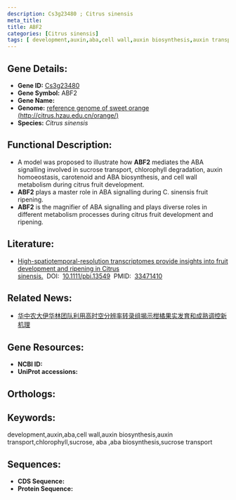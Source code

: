 ```yaml
---
description: Cs3g23480 ; Citrus sinensis
meta_title:
title: ABF2
categories: [Citrus sinensis]
tags: [ development,auxin,aba,cell wall,auxin biosynthesis,auxin transport,chlorophyll,sucrose, aba ,aba biosynthesis,sucrose transport ]
---
```


## Gene Details:
- **Gene ID:**	[Cs3g23480]()
- **Gene Symbol:** ABF2
- **Gene Name:** 
- **Genome:** [reference genome of sweet orange (http://citrus.hzau.edu.cn/orange/)]()
- **Species:** *Citrus sinensis*

## Functional Description:
   - A model was proposed to illustrate how **ABF2** mediates the ABA signalling involved in sucrose transport, chlorophyll degradation, auxin homoeostasis, carotenoid and ABA biosynthesis, and cell wall metabolism during citrus fruit development.
   - **ABF2** plays a master role in ABA signalling during C. sinensis fruit ripening.
   - **ABF2** is the magnifier of ABA signalling and plays diverse roles in different metabolism processes during citrus fruit development and ripening.

## Literature:
   - [High-spatiotemporal-resolution transcriptomes provide insights into fruit development and ripening in Citrus sinensis.]( https://onlinelibrary.wiley.com/doi/10.1111/pbi.13549)&nbsp;&nbsp;DOI:&nbsp;&nbsp;[10.1111/pbi.13549](https://onlinelibrary.wiley.com/doi/10.1111/pbi.13549)&nbsp;&nbsp;PMID:&nbsp;&nbsp;[33471410](https://pubmed.ncbi.nlm.nih.gov/33471410/)

## Related News:
   - [华中农大伊华林团队利用高时空分辨率转录组揭示柑橘果实发育和成熟调控新机理](https://mp.weixin.qq.com/s?__biz=MzIyOTY2NDYyNQ==&mid=2247507770&idx=3&sn=09c55afe609b6502aab0d34deddbeb0f&chksm=e8bdad24dfca2432cab6bb7aa23497e3fef772553a2a75fedcd45eff83d7ef3e604be4e65fe8&scene=27#wechat_redirect)

## Gene Resources:
- **NCBI ID:** [](https://www.ncbi.nlm.nih.gov/gene/?term=)
- **UniProt accessions:** [](https://www.uniprot.org/uniprotkb//entry)

## Orthologs:


## Keywords:
development,auxin,aba,cell wall,auxin biosynthesis,auxin transport,chlorophyll,sucrose, aba ,aba biosynthesis,sucrose transport

## Sequences:
- **CDS Sequence:**
- **Protein Sequence:**
